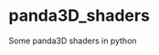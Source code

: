 # panda3D_shaders

<!--
#groups
Rendering

#languages
Python

#frames and libs
OpenGL

-->

Some panda3D shaders in python

